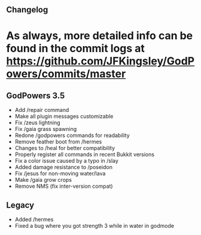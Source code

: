 ## Changelog ##
As always, more detailed info can be found in the commit logs at
https://github.com/JFKingsley/GodPowers/commits/master
===============

## GodPowers 3.5 ##
- Add /repair command
- Make all plugin messages customizable
- Fix /zeus lightning
- Fix /gaia grass spawning
- Redone /godpowers commands for readability
- Remove feather boot from /hermes
- Changes to /heal for better compatibility
- Properly register all commands in recent Bukkit versions
- Fix a color issue caused by a typo in /slay
- Added damage resistance to /poseidon
- Fix /jesus for non-moving water/lava
- Make /gaia grow crops
- Remove NMS (fix inter-version compat)

## Legacy ##
- Added /hermes
- Fixed a bug where you got strength 3 while in water in godmode
